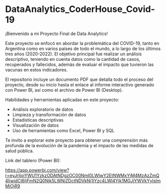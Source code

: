 # DataAnalytics_CoderHouse_Covid-19
¡Bienvenido a mi Proyecto Final de Data Analytics!

Este proyecto se enfocó en abordar la problemática del COVID-19, tanto en Argentina como en varios países de todo el mundo, a lo largo de los últimos tres años (2020-2022). El objetivo principal fue realizar un análisis descriptivo, teniendo en cuenta datos como la cantidad de casos, recuperados y fallecidos, además de evaluar el impacto que tuvieron las vacunas en estos indicadores.

El repositorio incluye un documento PDF que detalla todo el proceso del proyecto, desde su inicio hasta el enlace al informe interactivo generado con Power BI, así como el archivo de Power BI (Desktop).

Habilidades y herramientas aplicadas en este proyecto:

* Análisis exploratorio de datos
* Limpieza y transformación de datos
* Estadísticas descriptivas
* Visualización de datos
* Uso de herramientas como Excel, Power BI y SQL

Te invito a explorar este proyecto para obtener una comprensión más profunda de la evolución de la pandemia y el impacto de las medidas de salud pública.

Link del tablero (Power BI):

https://app.powerbi.com/view?r=eyJrIjoiYWU1YzkzODAtNDgzOC00NmI0LWIwY2EtNWMxYjM4MzAzZmQ4IiwidCI6IjFmN2Q0Njk5LWNjZDctNDVkNi1iYzc4LWI4Yjk1MGJjYWVkYyIsImMiOjR9
